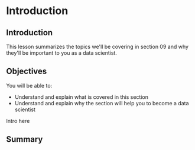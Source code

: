 
# Introduction

## Introduction
This lesson summarizes the topics we'll be covering in section 09 and why they'll be important to you as a data scientist.

## Objectives
You will be able to:
* Understand and explain what is covered in this section
* Understand and explain why the section will help you to become a data scientist

Intro here

## Summary


